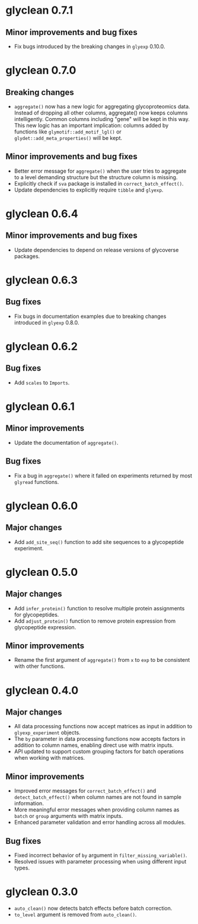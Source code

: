 # glyclean 0.7.1

## Minor improvements and bug fixes

- Fix bugs introduced by the breaking changes in `glyexp` 0.10.0.

# glyclean 0.7.0

## Breaking changes

- `aggregate()` now has a new logic for aggregating glycoproteomics data. Instead of dropping all other columns, aggregate() now keeps columns intelligently. Common columns including "gene" will be kept in this way. This new logic has an important implication: columns added by functions like `glymotif::add_motif_lgl()` or `glydet::add_meta_properties()` will be kept.

## Minor improvements and bug fixes

- Better error message for `aggregate()` when the user tries to aggregate to a level demanding structure but the structure column is missing.
- Explicitly check if `sva` package is installed in `correct_batch_effect()`.
- Update dependencies to explicitly require `tibble` and `glyexp`.

# glyclean 0.6.4

## Minor improvements and bug fixes

-  Update dependencies to depend on release versions of glycoverse packages.

# glyclean 0.6.3

## Bug fixes

- Fix bugs in documentation examples due to breaking changes introduced in `glyexp` 0.8.0.

# glyclean 0.6.2

## Bug fixes

- Add `scales` to `Imports`.

# glyclean 0.6.1

## Minor improvements

- Update the documentation of `aggregate()`.

## Bug fixes

- Fix a bug in `aggregate()` where it falled on experiments returned by most `glyread` functions.

# glyclean 0.6.0

## Major changes

- Add `add_site_seq()` function to add site sequences to a glycopeptide experiment.

# glyclean 0.5.0

## Major changes

- Add `infer_protein()` function to resolve multiple protein assignments for glycopeptides.
- Add `adjust_protein()` function to remove protein expression from glycopeptide expression.

## Minor improvements

- Rename the first argument of `aggregate()` from `x` to `exp` to be consistent with other functions.

# glyclean 0.4.0

## Major changes

- All data processing functions now accept matrices as input in addition to `glyexp_experiment` objects.
- The `by` parameter in data processing functions now accepts factors in addition to column names, 
  enabling direct use with matrix inputs.
- API updated to support custom grouping factors for batch operations when working with matrices.

## Minor improvements

- Improved error messages for `correct_batch_effect()` and `detect_batch_effect()` when column 
  names are not found in sample information.
- More meaningful error messages when providing column names as `batch` or `group` arguments 
  with matrix inputs.
- Enhanced parameter validation and error handling across all modules.

## Bug fixes

- Fixed incorrect behavior of `by` argument in `filter_missing_variable()`.
- Resolved issues with parameter processing when using different input types.

# glyclean 0.3.0

- `auto_clean()` now detects batch effects before batch correction.
- `to_level` argument is removed from `auto_clean()`.
